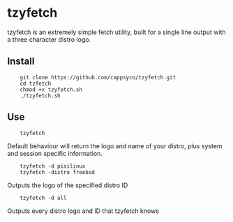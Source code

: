 # tzyfetch
tzyfetch is an extremely simple fetch utility, built for a single line output with a three character distro logo.

## Install
        git clone https://github.com/cappsyco/tzyfetch.git
        cd tzfetch
        chmod +x tzyfetch.sh
        ./tzyfetch.sh 

## Use
        tzyfetch
Default behaviour will return the logo and name of your distro, plus system and session specific information.

        tzyfetch -d pisilinux
        tzyfetch -distro freebsd
Outputs the logo of the specified distro ID

        tzyfetch -d all
Outputs every distro logo and ID that tzyfetch knows
